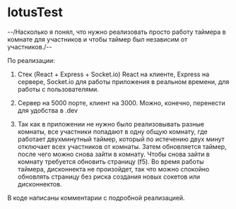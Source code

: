 # lotusTest
--/Насколько я понял, что нужно реализовать просто работу таймера в комнате для участников и чтобы таймер был независим от участников./--

По реализации:

1. Стек (React + Express + Socket.io)
React на клиенте, Express на сервере, Socket.io для работы приложения в реальном времени, для работы с пользователями.

2. Сервер на 5000 порте, клиент на 3000. Можно, конечно, перенести для удобства в .dev

3. Так как в приложении не нужно было реализовывать разные комнаты, все участники попадают в одну общую комнату, где работает двухминутный таймер, который 
по истечению двух минут отключает всех участников от комнаты. Затем обновляется таймер, после чего можно снова зайти в комнату. Чтобы снова зайти в комнату требуется
обновить страницу (f5). Во время работы таймера, дисконнекта не произойдет, так что можно спокойно обновлять страницу без риска создания новых сокетов или дисконнектов.

В коде написаны комментарии с подробной реализацией.

